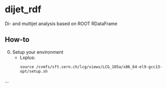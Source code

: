 # dijet_rdf
Di- and multijet analysis based on ROOT RDataFrame

## How-to
0. Setup your environment
   - Lxplus:
     ```
     source /cvmfs/sft.cern.ch/lcg/views/LCG_105a/x86_64-el9-gcc13-opt/setup.sh
     ```
...
